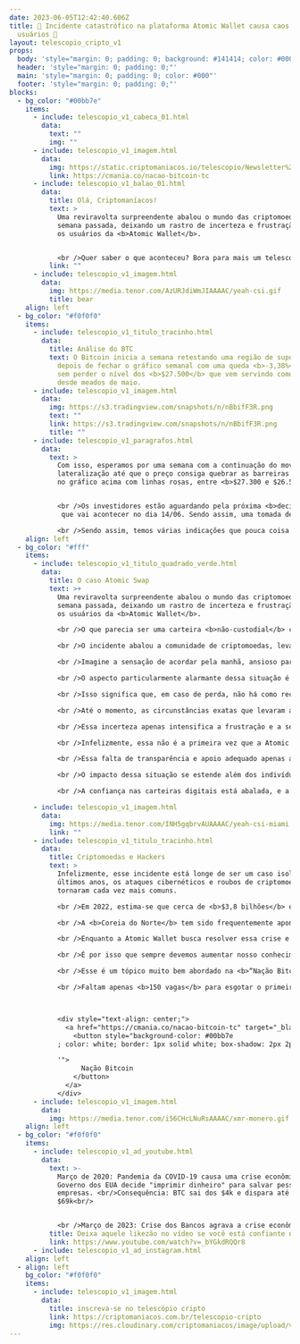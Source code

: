 ```yaml
---
date: 2023-06-05T12:42:40.606Z
title: 🤯 Incidente catastrófico na plataforma Atomic Wallet causa caos entre os
  usuários 🤯
layout: telescopio_cripto_v1
props:
  body: 'style="margin: 0; padding: 0; background: #141414; color: #000"'
  header: 'style="margin: 0; padding: 0;"'
  main: 'style="margin: 0; padding: 0; color: #000"'
  footer: 'style="margin: 0; padding: 0;"'
blocks:
  - bg_color: "#00bb7e"
    items:
      - include: telescopio_v1_cabeca_01.html
        data:
          text: ""
          img: ""
      - include: telescopio_v1_imagem.html
        data:
          img: https://static.criptomaniacos.io/telescopio/Newsletter%20-%20VAGAS%20ABERTAS.png
          link: https://cmania.co/nacao-bitcoin-tc
      - include: telescopio_v1_balao_01.html
        data:
          title: Olá, Criptomaníacos!
          text: >
            Uma reviravolta surpreendente abalou o mundo das criptomoedas na
            semana passada, deixando um rastro de incerteza e frustração entre
            os usuários da <b>Atomic Wallet</b>. 


            <br />Quer saber o que aconteceu? Bora para mais um telescópio?
          link: ""
      - include: telescopio_v1_imagem.html
        data:
          img: https://media.tenor.com/AzURJdiWmJIAAAAC/yeah-csi.gif
          title: bear
    align: left
  - bg_color: "#f0f0f0"
    items:
      - include: telescopio_v1_titulo_tracinho.html
        data:
          title: Análise do BTC
          text: O Bitcoin inicia a semana retestando uma região de suporte importante,
            depois de fechar o gráfico semanal com uma queda <b>-3,38%</b>, mas
            sem perder o nível dos <b>$27.500</b> que vem servindo como apoio
            desde meados de maio.
      - include: telescopio_v1_imagem.html
        data:
          img: https://s3.tradingview.com/snapshots/n/nBbifF3R.png
          text: ""
          link: https://s3.tradingview.com/snapshots/n/nBbifF3R.png
          title: ""
      - include: telescopio_v1_paragrafos.html
        data:
          text: >
            Com isso, esperamos por uma semana com a continuação do movimento de
            lateralização até que o preço consiga quebrar as barreiras marcadas
            no gráfico acima com linhas rosas, entre <b>$27.300 e $26.500</b>.


            <br />Os investidores estão aguardando pela próxima <b>decisão de juros</b>
             que vai acontecer no dia 14/06. Sendo assim, uma tomada de decisão quanto a esse rompimento não deve acontecer antes disso. Além disso, nessa semana não serão divulgados dados econômicos que podem fazer preço nas criptos.

            <br />Sendo assim, temos várias indicações que pouca coisa pode mudar durante a semana e as probabilidades maiores são de <b>continuação da lateralização</b>.
    align: left
  - bg_color: "#fff"
    items:
      - include: telescopio_v1_titulo_quadrado_verde.html
        data:
          title: O caso Atomic Swap
          text: >+
            Uma reviravolta surpreendente abalou o mundo das criptomoedas na
            semana passada, deixando um rastro de incerteza e frustração entre
            os usuários da <b>Atomic Wallet</b>. 

            <br />O que parecia ser uma carteira <b>não-custodial</b> confiável e segura, rapidamente se transformou em um <b>pesadelo</b>, com inúmeras pessoas descobrindo que suas criptomoedas simplesmente desapareceram sem deixar rastro.

            <br />O incidente abalou a comunidade de criptomoedas, levando à pergunta angustiante: "Onde está o meu dinheiro?". 

            <br />Imagine a sensação de acordar pela manhã, ansioso para verificar suas criptomoedas e descobrir que sua carteira está <b>vazia</b>. Foi exatamente isso que aconteceu com os usuários da Atomic Wallet, deixando-os chocados e indignados.

            <br />O aspecto particularmente alarmante dessa situação é que a Atomic Wallet é uma carteira que alega ser <b>descentralizada</b>, na qual os próprios usuários teriam total <b>controle sobre suas chaves privadas</b> e, consequentemente, sobre a segurança de seus ativos. 

            <br />Isso significa que, em caso de perda, não há como recorrer a uma entidade para recuperar as moedas desaparecidas. <b>A responsabilidade recai inteiramente sobre os ombros dos usuários</b>.

            <br />Até o momento, as circunstâncias exatas que levaram a esse incidente estão envoltas em mistério. A especulação varia desde uma possível <b>invasão externa</b> até suspeitas de irregularidades por parte da <b>equipe</b> responsável pelo desenvolvimento da plataforma. 

            <br />Essa incerteza apenas intensifica a frustração e a sensação de traição entre os usuários lesados.

            <br />Infelizmente, essa não é a primeira vez que a Atomic Wallet enfrenta relatos de <b>perdas misteriosas</b>. Algumas pessoas compartilharam suas experiências nas redes sociais, revelando que seus BTCs desapareceram há meses e que suas solicitações de suporte foram ignoradas ou receberam respostas evasivas. 

            <br />Essa falta de transparência e apoio adequado apenas agravou a indignação dos usuários afetados. E agora, <b>não são apenas casos isolados</b>. O número de sumiços de saldos é enorme.

            <br />O impacto dessa situação se estende além dos indivíduos prejudicados, ecoando em toda a comunidade de criptomoedas. As mídias sociais foram inundadas com relatos de usuários frustrados que exigem uma resposta clara e precisa da Atomic Wallet sobre o destino de seus saldos.

            <br />A confiança nas carteiras digitais está abalada, e a necessidade de <b>medidas de segurança eficazes</b> se torna ainda mais evidente.

      - include: telescopio_v1_imagem.html
        data:
          img: https://media.tenor.com/INH5gqbrvAUAAAAC/yeah-csi-miami.gif
          link: ""
      - include: telescopio_v1_titulo_tracinho.html
        data:
          title: Criptomoedas e Hackers
          text: >
            Infelizmente, esse incidente está longe de ser um caso isolado. Nos
            últimos anos, os ataques cibernéticos e roubos de criptomoedas se
            tornaram cada vez mais comuns. 

            <br />Em 2022, estima-se que cerca de <b>$3,8 bilhões</b> em criptomoedas tenham sido perdidos devido a invasões, principalmente nos <b>protocolos DeFi</b>. Os criminosos estão constantemente buscando novas formas de explorar vulnerabilidades e enganar os usuários desprevenidos.

            <br />A <b>Coreia do Norte</b> tem sido frequentemente apontada como um dos principais responsáveis por esses ataques cibernéticos, lançando um desafio adicional para a comunidade de segurança digital.

            <br />Enquanto a Atomic Wallet busca resolver essa crise e restaurar a confiança dos usuários, é fundamental que permaneçamos vigilantes e nos mantenhamos atualizados. 

            <br />É por isso que sempre devemos aumentar nosso conhecimento e nível de segurança de nossas criptos, <b>dependendo cada vez menos de terceiros e intermediários</b>.

            <br />Esse é um tópico muito bem abordado na <b>“Nação Bitcoin”</b>, curso completo com foco em bitcoin. 

            <br />Faltam apenas <b>150 vagas</b> para esgotar o primeiro lote de passaportes rumo a um país de liberdade. Para fazer parte dessa comunidade exclusiva, você pode clicar no botão e conhecer mais.



            <div style="text-align: center;">
              <a href="https://cmania.co/nacao-bitcoin-tc" target="_blank">
                <button style="background-color: #00bb7e
            ; color: white; border: 1px solid white; box-shadow: 2px 2px 2px grey; padding: 10px 20px; cursor: pointer; font-size: 16px;" onmouseover="this.style.backgroundColor='#00bb7e

            '">
                  Nação Bitcoin
                </button>
              </a>
            </div>
      - include: telescopio_v1_imagem.html
        data:
          img: https://media.tenor.com/i56CHcLNuRsAAAAC/xmr-monero.gif
    align: left
  - bg_color: "#f0f0f0"
    items:
      - include: telescopio_v1_ad_youtube.html
        data:
          text: >-
            Março de 2020: Pandemia da COVID-19 causa uma crise econômica e o
            Governo dos EUA decide "imprimir dinheiro" para salvar pessoas e
            empresas. <br/>Consequência: BTC sai dos $4k e dispara até os
            $69k<br/>


            <br />Março de 2023: Crise dos Bancos agrava a crise econômica e o Governo dos EUA decide "suspender teto da dívida" para imprimir dinheiro, salvar bancos e pagar suas contas. <br/>Consequência: ?
          title: Deixa aquele likezão no vídeo se você está confiante no BTC!
          link: https://www.youtube.com/watch?v=_bYGkdRQQr8
      - include: telescopio_v1_ad_instagram.html
    align: left
  - align: left
    bg_color: "#f0f0f0"
    items:
      - include: telescopio_v1_imagem.html
        data:
          title: inscreva-se no telescópio cripto
          link: https://criptomaniacos.com.br/telescopio-cripto
          img: https://res.cloudinary.com/criptomaniacos/image/upload/v1662133224/telescopio/inscreva-se-telescopio.png
---
```

